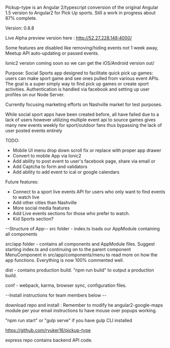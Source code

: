 
Pickup-type is an Angular 2/typescript conversion of the original Angular 1.5 version
to Angular2 for Pick Up sports. Still a work in progress about 87% complete.

Version: 0.8.8

Live Alpha preview version here : http://52.27.228.148:4000/

Some features are disabled like removing/hiding events not 1 week away, Meetup API auto-updating or passed events.

Ionic2 version coming soon so we can get the iOS/Android version out/

Purpose:
Social Sports app designed to facilitate quick pick up games: users can make sport game
and see ones pulled from various event APIs. The goal is a super simply way to find
pick up games or create sport activities. Authentication is handled via facebook and setting up
user profiles on our Node Server.

Currently focusing marketing efforts on Nashville market for test purposes.

While social sport apps have been created before, all have failed due to a lack of users
however utilizing multiple event api to source games gives many new events weekly for sport/outdoor fans
thus bypassing the lack of user posted events entirely

TODO:
* Mobile UI menu drop down scroll fix or replace with proper app drawer
* Convert to mobile App via Ionic2
* Add ability to post event to user's facebook page, share via email or
* Add Captcha to form and validators
* Add ability to add event to ical or google calendars


Future features:
* Connect to a sport live events API for users who only want to find events to watch live
* Add other cities than Nashville
* More social media features
* Add Live events sections for those who prefer to watch.
* Kid Sports section?

--Structure of App--
 src folder - index.ts loads our AppModule containing all components

 src/app folder - contains all components and AppModule files. Suggest starting index.ts
 and continuing on to the parent component MenuComponent in src/app/components/menu to read more
 on how the app functions. Everything is now 100% commented well.

 dist - contains production build. "npm run build" to output a production build.

 conf - webpack, karma, browser sync, configuration files.

--Install instructions for team members below --

download repo and install :
Remember to modify he angular2-google-maps module per your email instructions to have
mouse over popups working.

"npm run start" or "gulp serve" if you have gulp CLI installed

https://github.com/ryuker16/pickup-type

express repo contains backend API code.
